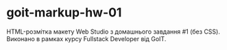 # goit-markup-hw-01
HTML-розмітка макету Web Studio з домашнього завдання #1 (без CSS). Виконано в рамках курсу Fullstack Developer від GoIT.
